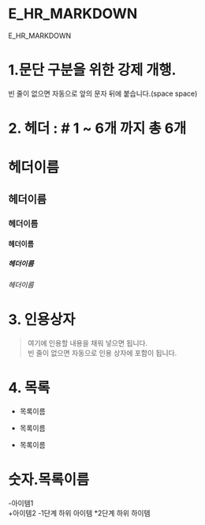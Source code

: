# E_HR_MARKDOWN
E_HR_MARKDOWN

# 1.문단 구분을 위한 강제 개행.  
빈 줄이 없으면 자동으로 앞의 문자 뒤에 붙습니다.(space space)

# 2. 헤더 : # 1 ~ 6개 까지 총 6개
# 헤더이름  
## 헤더이름  
### 헤더이름  
#### 헤더이름  
##### 헤더이름  
###### 헤더이름  

# 3. 인용상자
> 여기에 인용할 내용을 채워 넣으면 됩니다.  
빈 줄이 없으면 자동으로 인용 상자에 포함이 됩니다.

# 4. 목록
* 목록이름
- 목록이름
+ 목록이름

# 숫자.목록이름

-아이템1  
+아이템2
 -1단계 하위 아이템
 *2단계 하위 하이템 
